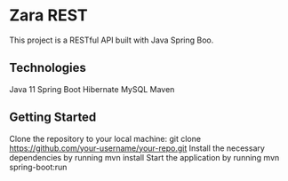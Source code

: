 # Zara REST
This project is a RESTful API built with Java Spring Boo.

## Technologies

Java 11
Spring Boot
Hibernate
MySQL
Maven

## Getting Started
Clone the repository to your local machine: git clone https://github.com/your-username/your-repo.git
Install the necessary dependencies by running mvn install
Start the application by running mvn spring-boot:run
